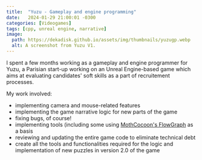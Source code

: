 ```yaml
---
title:  "Yuzu - Gameplay and engine programming"
date:   2024-01-29 21:00:01 -0300
categories: [Videogames]
tags: [cpp, unreal engine, narrative]
image:
  path: https://dekadisk.github.io/assets/img/thumbnails/yuzugp.webp
  alt: A screenshot from Yuzu V1.
---
```

I spent a few months working as a gameplay and engine programmer for Yuzu, a Parisian start-up working on an Unreal Engine-based game which aims at evaluating candidates' soft skills as a part of recruitement processes.

My work involved:
- implementing camera and mouse-related features
- implementing the game narrative logic for new parts of the game
- fixing bugs, of course!
- implementing tools (including some using [MothCocoon's FlowGraph](https://github.com/MothCocoon/FlowGraph) as a basis
- reviewing and updating the entire game code to eliminate technical debt
- create all the tools and functionalities required for the logic and implementation of new puzzles in version 2.0 of the game
